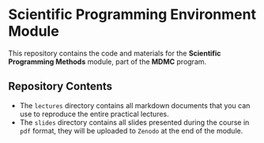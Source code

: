 # Scientific Programming Environment Module

This repository contains the code and materials for the **Scientific Programming Methods** module, part of the **MDMC** program.
## Repository Contents

<!-- - The `codes` directory includes basic code examples and binaries used during the live sessions, which are essential for following the lecture. -->
- The `lectures` directory contains all markdown documents that you can use to reproduce the entire practical lectures.
- The `slides` directory contains all slides presented during the course in `pdf` format, they will be uploaded to `Zenodo` at the end of the module.

